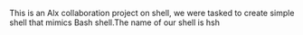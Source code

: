 This is an Alx collaboration project on shell, we were tasked to create simple shell that mimics Bash shell.The name of our shell is hsh
